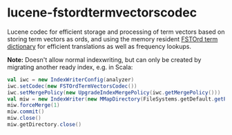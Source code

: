# lucene-fstordtermvectorscodec
Lucene codec for efficient storage and processing of term vectors based on storing term vectors as ords, and using the memory resident [FSTOrd term dictionary](https://lucene.apache.org/core/6_3_0/codecs/org/apache/lucene/codecs/memory/FSTOrdPostingsFormat.html) for efficient translations as well as frequency lookups.

**Note:** Doesn't allow normal indexwriting, but can only be created by migrating another ready index, e.g. in Scala:
```scala
val iwc = new IndexWriterConfig(analyzer)
iwc.setCodec(new FSTOrdTermVectorsCodec())
iwc.setMergePolicy(new UpgradeIndexMergePolicy(iwc.getMergePolicy()))
val miw = new IndexWriter(new MMapDirectory(FileSystems.getDefault.getPath(path)), iwc)
miw.forceMerge(1)
miw.commit()
miw.close()
miw.getDirectory.close()
```
